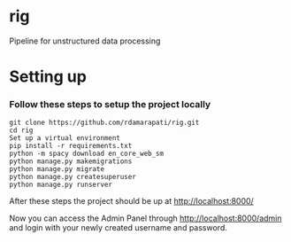 # rig
Pipeline for unstructured data processing

# Setting up

### Follow these steps to setup the project locally
```
git clone https://github.com/rdamarapati/rig.git
cd rig
Set up a virtual environment
pip install -r requirements.txt
python -m spacy download en_core_web_sm
python manage.py makemigrations
python manage.py migrate
python manage.py createsuperuser
python manage.py runserver
```

After these steps the project should be up at [http://localhost:8000/](http://localhost:8000/)

Now you can access the Admin Panel through [http://localhost:8000/admin](http://localhost:8000/admin) and login with your newly created username and password.